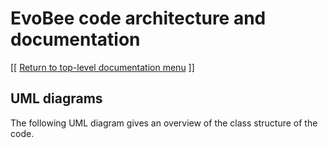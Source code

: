 # EvoBee code architecture and documentation

[[ [Return to top-level documentation menu](../../README.md) ]]

## UML diagrams

The following UML diagram gives an overview of the class structure of the code.


<!--stackedit_data:
eyJoaXN0b3J5IjpbNDY4MTc3MzMsLTE2Mzg0NDY1NjhdfQ==
-->